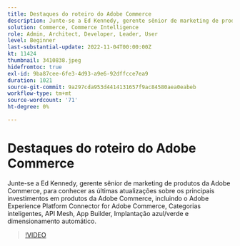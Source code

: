 ```yaml
---
title: Destaques do roteiro do Adobe Commerce
description: Junte-se a Ed Kennedy, gerente sênior de marketing de produtos da Adobe Commerce, para conhecer as últimas atualizações sobre os principais investimentos em produtos da Adobe Commerce
solution: Commerce, Commerce Intelligence
role: Admin, Architect, Developer, Leader, User
level: Beginner
last-substantial-update: 2022-11-04T00:00:00Z
kt: 11424
thumbnail: 3410838.jpeg
hidefromtoc: true
exl-id: 9ba87cee-6fe3-4d93-a9e6-92dffcce7ea9
duration: 1021
source-git-commit: 9a297cda953d4414131657f9ac84580aea0eabeb
workflow-type: tm+mt
source-wordcount: '71'
ht-degree: 0%

---
```


# Destaques do roteiro do Adobe Commerce

Junte-se a Ed Kennedy, gerente sênior de marketing de produtos da Adobe Commerce, para conhecer as últimas atualizações sobre os principais investimentos em produtos da Adobe Commerce, incluindo o Adobe Experience Platform Connector for Adobe Commerce, Categorias inteligentes, API Mesh, App Builder, Implantação azul/verde e dimensionamento automático.

>[!VIDEO](https://video.tv.adobe.com/v/3410838/?quality=12&learn=on)
